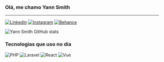 
### Olá, me chamo Yann Smith
***
[![Linkedin](https://img.shields.io/badge/LinkedIn-0077B5?style=for-the-badge&logo=linkedin&logoColor=white)](https://www.linkedin.com/in/yann-smith-58a210265/)
[![Instagram](https://img.shields.io/badge/Instagram-E4405F?style=for-the-badge&logo=instagram&logoColor=white)](https://www.instagram.com/yannsmithfs/)
[![Behance](https://img.shields.io/badge/-Behance-blue?style=for-the-badge&logo=behance&logoColor=white)](https://www.behance.net/yannsmith)

![Yann Smith GitHub stats](https://github-readme-stats.vercel.app/api?username=yann074&show_icons=true&theme=radical)

### Tecnologias que uso no dia
![PHP](https://img.shields.io/badge/PHP-777BB4?style=for-the-badge&logo=php&logoColor=white)
![Laravel](https://img.shields.io/badge/Laravel-FF2D20?style=for-the-badge&logo=laravel&logoColor=white)
![React](https://img.shields.io/badge/React-20232A?style=for-the-badge&logo=react&logoColor=61DAFB)
![Vue](https://img.shields.io/badge/Vue.js-35495E?style=for-the-badge&logo=vue.js&logoColor=4FC08D)
